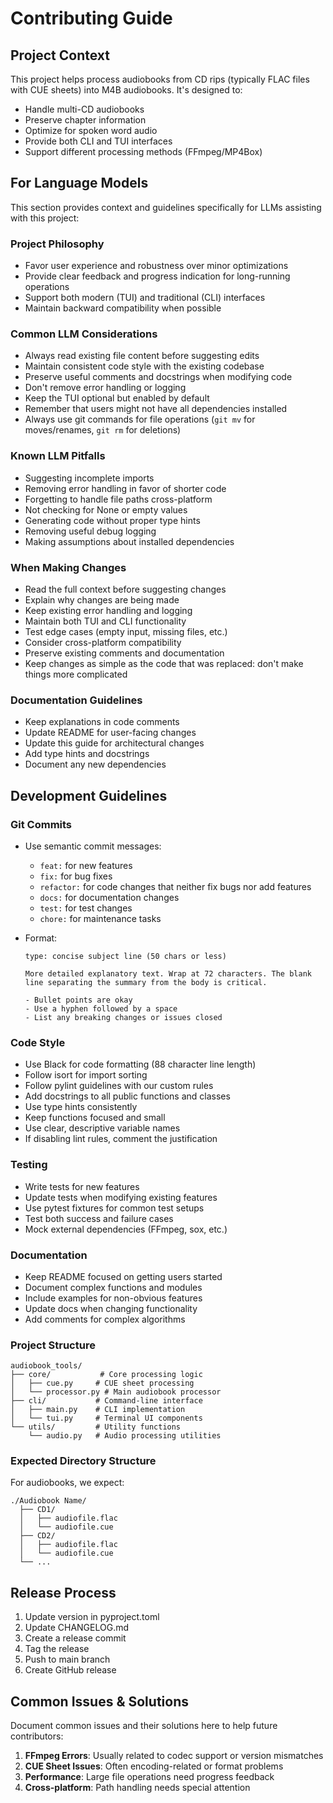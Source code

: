 # Contributing Guide

## Project Context

This project helps process audiobooks from CD rips (typically FLAC files with CUE sheets) into M4B audiobooks. It's designed to:
- Handle multi-CD audiobooks
- Preserve chapter information
- Optimize for spoken word audio
- Provide both CLI and TUI interfaces
- Support different processing methods (FFmpeg/MP4Box)

## For Language Models

This section provides context and guidelines specifically for LLMs assisting with this project:

### Project Philosophy
- Favor user experience and robustness over minor optimizations
- Provide clear feedback and progress indication for long-running operations
- Support both modern (TUI) and traditional (CLI) interfaces
- Maintain backward compatibility when possible

### Common LLM Considerations
- Always read existing file content before suggesting edits
- Maintain consistent code style with the existing codebase
- Preserve useful comments and docstrings when modifying code
- Don't remove error handling or logging
- Keep the TUI optional but enabled by default
- Remember that users might not have all dependencies installed
- Always use git commands for file operations (`git mv` for moves/renames, `git rm` for deletions)

### Known LLM Pitfalls
- Suggesting incomplete imports
- Removing error handling in favor of shorter code
- Forgetting to handle file paths cross-platform
- Not checking for None or empty values
- Generating code without proper type hints
- Removing useful debug logging
- Making assumptions about installed dependencies

### When Making Changes
- Read the full context before suggesting changes
- Explain why changes are being made
- Keep existing error handling and logging
- Maintain both TUI and CLI functionality
- Test edge cases (empty input, missing files, etc.)
- Consider cross-platform compatibility
- Preserve existing comments and documentation
- Keep changes as simple as the code that was replaced: don't make things more complicated

### Documentation Guidelines
- Keep explanations in code comments
- Update README for user-facing changes
- Update this guide for architectural changes
- Add type hints and docstrings
- Document any new dependencies

## Development Guidelines

### Git Commits

- Use semantic commit messages:
  - `feat:` for new features
  - `fix:` for bug fixes
  - `refactor:` for code changes that neither fix bugs nor add features
  - `docs:` for documentation changes
  - `test:` for test changes
  - `chore:` for maintenance tasks

- Format:
  ```
  type: concise subject line (50 chars or less)

  More detailed explanatory text. Wrap at 72 characters. The blank
  line separating the summary from the body is critical.

  - Bullet points are okay
  - Use a hyphen followed by a space
  - List any breaking changes or issues closed
  ```

### Code Style

- Use Black for code formatting (88 character line length)
- Follow isort for import sorting
- Follow pylint guidelines with our custom rules
- Add docstrings to all public functions and classes
- Use type hints consistently
- Keep functions focused and small
- Use clear, descriptive variable names
- If disabling lint rules, comment the justification

### Testing

- Write tests for new features
- Update tests when modifying existing features
- Use pytest fixtures for common test setups
- Test both success and failure cases
- Mock external dependencies (FFmpeg, sox, etc.)

### Documentation

- Keep README focused on getting users started
- Document complex functions and modules
- Include examples for non-obvious features
- Update docs when changing functionality
- Add comments for complex algorithms

### Project Structure

```
audiobook_tools/
├── core/           # Core processing logic
│   ├── cue.py     # CUE sheet processing
│   └── processor.py # Main audiobook processor
├── cli/           # Command-line interface
│   ├── main.py    # CLI implementation
│   └── tui.py     # Terminal UI components
└── utils/         # Utility functions
    └── audio.py   # Audio processing utilities
```

### Expected Directory Structure

For audiobooks, we expect:
```
./Audiobook Name/
  ├── CD1/
  │   ├── audiofile.flac
  │   └── audiofile.cue
  ├── CD2/
  │   ├── audiofile.flac
  │   └── audiofile.cue
  └── ...
```

## Release Process

1. Update version in pyproject.toml
2. Update CHANGELOG.md
3. Create a release commit
4. Tag the release
5. Push to main branch
6. Create GitHub release

## Common Issues & Solutions

Document common issues and their solutions here to help future contributors:

1. **FFmpeg Errors**: Usually related to codec support or version mismatches
2. **CUE Sheet Issues**: Often encoding-related or format problems
3. **Performance**: Large file operations need progress feedback
4. **Cross-platform**: Path handling needs special attention 